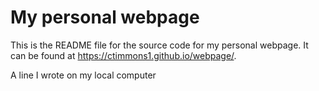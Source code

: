 # My personal webpage

This is the README file for the source code for my personal webpage. It can be found at <https://ctimmons1.github.io/webpage/>.  

A line I wrote on my local computer

